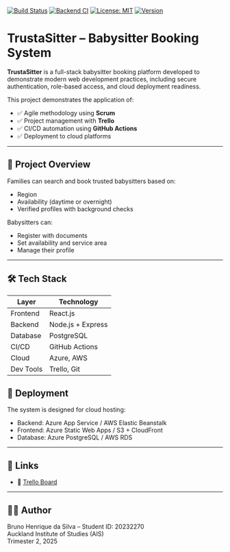 [![Build Status](https://github.com/Bruno8006/TrustaSitter/actions/workflows/ci.yml/badge.svg)](https://github.com/Bruno8006/TrustaSitter/actions)
[![Backend CI](https://github.com/Bruno8006/TrustaSitter/actions/workflows/ci-backend.yml/badge.svg)](https://github.com/Bruno8006/TrustaSitter/actions/workflows/ci-backend.yml)
[![License: MIT](https://img.shields.io/badge/License-MIT-blue.svg)](LICENSE)
[![Version](https://img.shields.io/badge/version-1.0-blue)]()

# TrustaSitter – Babysitter Booking System

**TrustaSitter** is a full-stack babysitter booking platform developed to demonstrate modern web development practices, including secure authentication, role-based access, and cloud deployment readiness.

This project demonstrates the application of:
- ✅ Agile methodology using **Scrum**
- ✅ Project management with **Trello**
- ✅ CI/CD automation using **GitHub Actions**
- ✅ Deployment to cloud platforms

---

## 📌 Project Overview

Families can search and book trusted babysitters based on:
- Region
- Availability (daytime or overnight)
- Verified profiles with background checks

Babysitters can:
- Register with documents
- Set availability and service area
- Manage their profile

---

## 🛠️ Tech Stack

| Layer      | Technology       |
|------------|------------------|
| Frontend   | React.js         |
| Backend    | Node.js + Express|
| Database   | PostgreSQL       |
| CI/CD      | GitHub Actions   |
| Cloud      | Azure, AWS       |
| Dev Tools  | Trello, Git      |


## 🚀 Deployment

The system is designed for cloud hosting:
- Backend: Azure App Service / AWS Elastic Beanstalk
- Frontend: Azure Static Web Apps / S3 + CloudFront
- Database: Azure PostgreSQL / AWS RDS

---

## 🔗 Links

- 🔗 [Trello Board](https://trello.com/b/2ncKzBWI/trustasitter) 

---

## 👨‍💻 Author

Bruno Henrique da Silva – Student ID: 20232270  
Auckland Institute of Studies (AIS)  
Trimester 2, 2025
